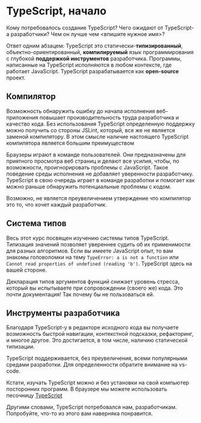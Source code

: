 # TypeScript, начало

Кому потребовалось создание TypeScript? Чего ожидают от TypeScript-а разработчики? Чем он лучше чем &lt;впишите нужное имя&gt;?

Ответ одним абзацем: TypeScript это статически-**типизированный**, объектно-ориентированный, **компилируемый** язык программирования с глубокой **поддержкой инструментов** разработчика. Программы, написанные на TypeScript исполняются в любом контексте, где работает JavaScript. TypeScript разрабатывается как **open-source** проект.

## Компилятор

Возможность обнаружить ошибку до начала исполнения веб-приложения повышает производительность труда разработчика и качество кода. Без использования TypeScript определенную поддержку можно получить со стороны JSLint, который, все же не является заменой компилятору. В этом смысле наличие настоящего TypeScript компилятора является большим преимуществом

Браузеры играют в команде пользователей. Они предназначены для приятного просмотра веб страниц и делают все усилия, чтобы, по возможности, проигнорировать проблемы с JavaScript. Такое поведение среды исполнения не добавляет уверенности разработчику. TypeScript в свою очередь играет в команде разработки и помогает как можно раньше обнаружить потенциальные проблемы с кодом.

Возможно, не является преувеличением утверждение что компилятор это то, что хочет каждый разработчик.

## Система типов

Весь этот курс посвящен изучению системы типов TypeScript. Типизация значений позволяет увереннее судить об их применимости для разных алгоритмов. Если вы имеете JavaScript опыт, то вам знакомы головоломки на тему `TypeError: a is not a function` или `Cannot read properties of undefined (reading 'b')`. TypeScript здесь на вашей стороне.

Декларация типов аргументов функций снижает уровень стресса, который вы испытываете при сопровождении (своего же) кода. Это почти документация! Так почему бы не пользоваться ей.

## Инструменты разработчика

Благодаря TypeScript-у в редакторе исходного кода вы получаете возможность быстрой навигации, контекстной подсказки, рефакторинг, и многое другое. Это достигается, в том числе, наличию статической типизации.

TypeScript поддерживается, без преувеличения, всеми популярными средами разработки. Для определенности обратите внимание на vs-code.

Кстати, изучать TypeScript можно и без установки на свой компьютер посторонних программ. В браузере мы можете использовать песочницу [TypeScript](https://www.typescriptlang.org/play)

Другими словами, TypeScript потребовался нам, разработчикам. Попробуйте, что-то из этого вам наверняка понравится.
